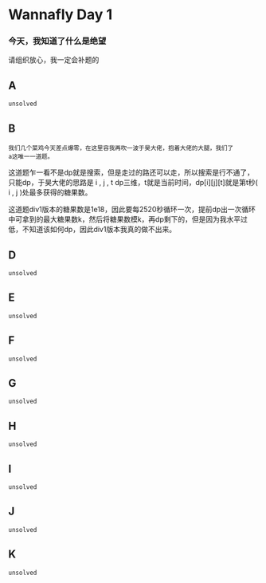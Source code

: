 # Wannafly Day 1

### 今天，我知道了什么是绝望
请组织放心，我一定会补题的

## A
	unsolved
## B
	我们几个菜鸡今天差点爆零，在这里容我再吹一波于昊大佬，抱着大佬的大腿，我们了
	a这唯一一道题。
这道题乍一看不是dp就是搜索，但是走过的路还可以走，所以搜索是行不通了，只能dp，于昊大佬的思路是 i , j , t dp三维，t就是当前时间，dp[i][j][t]就是第t秒( i , j )处最多获得的糖果数。

这道题div1版本的糖果数是1e18，因此要每2520秒循环一次，提前dp出一次循环中可拿到的最大糖果数k，然后将糖果数模k，再dp剩下的，但是因为我水平过低，不知道该如何dp，因此div1版本我真的做不出来。
## D
	unsolved
## E
	unsolved
## F
	unsolved
## G
	unsolved
## H
	unsolved
## I
	unsolved
## J
	unsolved
## K
	unsolved
